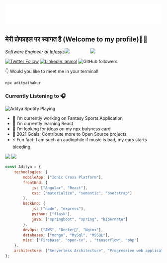 <h1 align="center">
  <img src="https://raw.githubusercontent.com/Aditya-Thakur/Aditya-Thakur/1ff1e2fb72e958b24ad01eefb0197f2df29e2e60/name.svg" alt="Aditya" />
</h1>

<h2> मेरी प्रोफाइल पर स्वागत है (Welcome to my profile)🙏🏻</h2>
<img align='right' src="https://media1.tenor.com/images/7345bd2ae5fd3d613cf7bab9198d4fed/tenor.gif?itemid=12616228" width="230">

<p><em>Software Engineer at <a href="http://www.infosys.com">Infosys</a><img src="https://media.giphy.com/media/WUlplcMpOCEmTGBtBW/giphy.gif" width="30"> 
</em></p>

[![Twitter Follow](https://img.shields.io/twitter/follow/aditya78321338?label=Follow)](https://twitter.com/intent/follow?screen_name=aditya78321338)
[![Linkedin: anmol](https://img.shields.io/badge/-aditya-blue?style=flat-square&logo=Linkedin&logoColor=white&link=https://www.linkedin.com/in/aditya532/)](https://www.linkedin.com/in/aditya532/)
![GitHub followers](https://img.shields.io/github/followers/aditya-thakur?label=Follow&style=social)

👇 Would you like to meet me in your terminal!
```bash
npx adityathakur
```
### Currently Listening to 🎧

<img src="https://novatorem-dusky-nine.vercel.app/api/spotify" alt="Aditya Spotify Playing" width="350" />
<br />

 - 🔭 I’m currently working on Fantasy Sports Application
 - 🌱 I’m currently learning React 
 - 🤔 I’m looking for ideas on my npx buisness card
 - 🥅 2021 Goals: Contribute more to Open Source projects
 - ⚡ Fun fact: I am such an audiophile if music is bad, my ears starts bleeding. 


<p float="left">
 <img height="165" src="https://github-readme-stats.aditya-thakur.vercel.app/api?username=aditya-thakur&hide=Stars,prs,contribs&count_private=true&show_icons=true&theme=radical&custom_title=My%20contributions%20yet">
<img height="165" src="https://github-readme-stats.aditya-thakur.vercel.app/api/top-langs/?username=aditya-thakur&hide=scss&langs_count=9&layout=compact&custom_title=Languages%20I%20Have%20Used%20Yet&theme=radical">
</p>


```javascript
const Aditya = {
    technologies: {
        mobileApp: ["Ionic Cross Platform"],
        frontEnd: {
            js: ["Angular", "React"],
            css: ["materialize", "semantic", "bootstrap"]
        },
        backEnd: {
            js: ["node", "express"],
            python: ["flask"],
            java: ["springboot", "spring", "hibernate"]
        },
        devOps: ["AWS", "Docker🐳", "Nginx"],
        databases: ["mongo", "MySql", "MSSQL"],
        misc: ["Firebase", "open-cv", , "tensorflow", "php"]
    },
    architecture: ["Serverless Architecture", "Progressive web applications", "Single page applications"]
};
```

